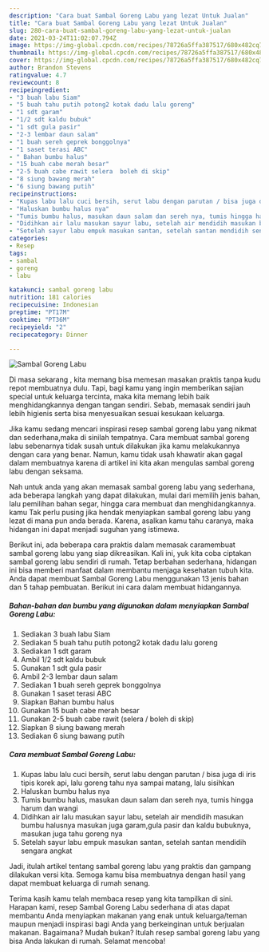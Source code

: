 ```yaml
---
description: "Cara buat Sambal Goreng Labu yang lezat Untuk Jualan"
title: "Cara buat Sambal Goreng Labu yang lezat Untuk Jualan"
slug: 280-cara-buat-sambal-goreng-labu-yang-lezat-untuk-jualan
date: 2021-03-24T11:02:07.794Z
image: https://img-global.cpcdn.com/recipes/78726a5ffa387517/680x482cq70/sambal-goreng-labu-foto-resep-utama.jpg
thumbnail: https://img-global.cpcdn.com/recipes/78726a5ffa387517/680x482cq70/sambal-goreng-labu-foto-resep-utama.jpg
cover: https://img-global.cpcdn.com/recipes/78726a5ffa387517/680x482cq70/sambal-goreng-labu-foto-resep-utama.jpg
author: Brandon Stevens
ratingvalue: 4.7
reviewcount: 8
recipeingredient:
- "3 buah labu Siam"
- "5 buah tahu putih potong2 kotak dadu lalu goreng"
- "1 sdt garam"
- "1/2 sdt kaldu bubuk"
- "1 sdt gula pasir"
- "2-3 lembar daun salam"
- "1 buah sereh geprek bonggolnya"
- "1 saset terasi ABC"
- " Bahan bumbu halus"
- "15 buah cabe merah besar"
- "2-5 buah cabe rawit selera  boleh di skip"
- "8 siung bawang merah"
- "6 siung bawang putih"
recipeinstructions:
- "Kupas labu lalu cuci bersih, serut labu dengan parutan / bisa juga di iris tipis korek api, lalu goreng tahu nya sampai matang, lalu sisihkan"
- "Haluskan bumbu halus nya"
- "Tumis bumbu halus, masukan daun salam dan sereh nya, tumis hingga harum dan wangi"
- "Didihkan air lalu masukan sayur labu, setelah air mendidih masukan bumbu halusnya masukan juga garam,gula pasir dan kaldu bubuknya, masukan juga tahu goreng nya"
- "Setelah sayur labu empuk masukan santan, setelah santan mendidih sengara angkat"
categories:
- Resep
tags:
- sambal
- goreng
- labu

katakunci: sambal goreng labu 
nutrition: 181 calories
recipecuisine: Indonesian
preptime: "PT17M"
cooktime: "PT36M"
recipeyield: "2"
recipecategory: Dinner

---
```



![Sambal Goreng Labu](https://img-global.cpcdn.com/recipes/78726a5ffa387517/680x482cq70/sambal-goreng-labu-foto-resep-utama.jpg)

Di masa  sekarang , kita memang bisa memesan masakan praktis tanpa kudu repot membuatnya dulu. Tapi, bagi kamu yang ingin memberikan sajian special untuk keluarga tercinta, maka kita memang lebih baik menghidangkannya dengan tangan sendiri. Sebab, memasak sendiri jauh lebih higienis serta bisa menyesuaikan sesuai kesukaan keluarga.

Jika kamu sedang mencari inspirasi resep sambal goreng labu yang nikmat dan sederhana,maka di sinilah tempatnya. Cara membuat sambal goreng labu  sebenarnya tidak susah untuk dilakukan jika kamu melakukannya dengan cara yang benar. Namun, kamu tidak usah khawatir akan gagal dalam membuatnya 
karena di artikel ini kita akan mengulas sambal goreng labu dengan seksama.  



Nah untuk anda yang akan memasak sambal goreng labu yang sederhana, ada beberapa langkah yang dapat dilakukan, mulai dari memilih jenis bahan, lalu pemilihan bahan segar, hingga cara membuat dan menghidangkannya. kamu Tak perlu pusing jika hendak menyiapkan sambal goreng labu yang lezat di mana pun anda berada. Karena, asalkan kamu  tahu caranya, maka hidangan ini dapat menjadi suguhan yang istimewa.

Berikut ini, ada beberapa cara praktis  dalam memasak caramembuat sambal goreng labu yang siap dikreasikan. Kali ini, yuk kita coba ciptakan sambal goreng labu sendiri di rumah. Tetap berbahan sederhana, hidangan ini bisa memberi manfaat dalam membantu menjaga kesehatan tubuh kita. Anda dapat membuat Sambal Goreng Labu menggunakan 13 jenis bahan dan 5 tahap pembuatan. Berikut ini cara dalam membuat hidangannya.

<!--inarticleads1-->

##### Bahan-bahan dan bumbu yang digunakan dalam menyiapkan Sambal Goreng Labu:

1. Sediakan 3 buah labu Siam
1. Sediakan 5 buah tahu putih potong2 kotak dadu lalu goreng
1. Sediakan 1 sdt garam
1. Ambil 1/2 sdt kaldu bubuk
1. Gunakan 1 sdt gula pasir
1. Ambil 2-3 lembar daun salam
1. Sediakan 1 buah sereh geprek bonggolnya
1. Gunakan 1 saset terasi ABC
1. Siapkan  Bahan bumbu halus
1. Gunakan 15 buah cabe merah besar
1. Gunakan 2-5 buah cabe rawit (selera / boleh di skip)
1. Siapkan 8 siung bawang merah
1. Sediakan 6 siung bawang putih




<!--inarticleads2-->

##### Cara membuat Sambal Goreng Labu:

1. Kupas labu lalu cuci bersih, serut labu dengan parutan / bisa juga di iris tipis korek api, lalu goreng tahu nya sampai matang, lalu sisihkan
1. Haluskan bumbu halus nya
1. Tumis bumbu halus, masukan daun salam dan sereh nya, tumis hingga harum dan wangi
1. Didihkan air lalu masukan sayur labu, setelah air mendidih masukan bumbu halusnya masukan juga garam,gula pasir dan kaldu bubuknya, masukan juga tahu goreng nya
1. Setelah sayur labu empuk masukan santan, setelah santan mendidih sengara angkat




Jadi, itulah artikel tentang  sambal goreng labu  yang praktis dan gampang dilakukan versi kita. Semoga kamu bisa membuatnya dengan hasil yang dapat membuat keluarga di rumah senang. 

Terima kasih kamu telah membaca resep yang kita tampilkan di sini. Harapan kami, resep  Sambal Goreng Labu sederhana di atas dapat membantu Anda menyiapkan makanan yang enak untuk keluarga/teman maupun menjadi inspirasi bagi Anda yang berkeinginan untuk berjualan makanan. Bagaimana? Mudah bukan? Itulah resep sambal goreng labu yang bisa Anda lakukan di rumah. Selamat mencoba!

